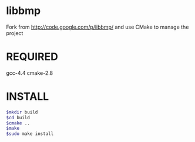 libbmp
======

Fork from http://code.google.com/p/libbmp/ and use CMake to manage the project

REQUIRED
========

gcc-4.4 cmake-2.8

INSTALL
=======

```sh
$mkdir build
$cd build
$cmake ..
$make
$sudo make install
```

